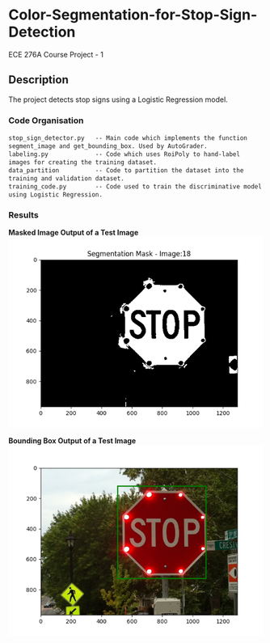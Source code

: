 # Color-Segmentation-for-Stop-Sign-Detection

ECE 276A Course Project - 1

## Description

The project detects stop signs using a Logistic Regression model.

### Code Organisation

```
stop_sign_detector.py   -- Main code which implements the function segment_image and get_bounding_box. Used by AutoGrader.
labeling.py             -- Code which uses RoiPoly to hand-label images for creating the training dataset. 
data_partition          -- Code to partition the dataset into the training and validation dataset.
training_code.py        -- Code used to train the discriminative model using Logistic Regression.
```

### Results
**Masked Image Output of a Test Image**
![Masked Image Output of a Test Image](/Results/18.png)

**Bounding Box Output of a Test Image**
![Bounding Box Image Output of a Test Image](/Results/18bb.png)
